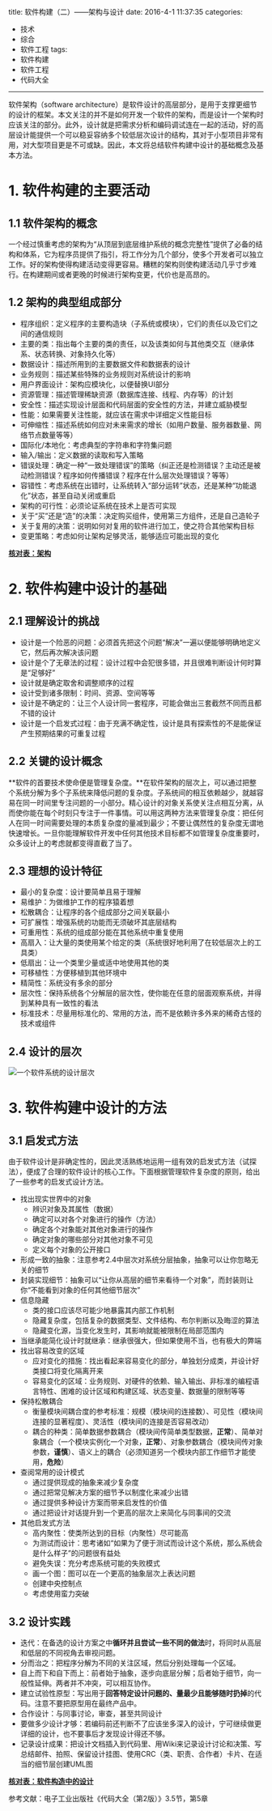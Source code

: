 title: 软件构建（二）——架构与设计
date: 2016-4-1 11:37:35
categories:
- 技术
- 综合
- 软件工程
tags:
- 软件构建
- 软件工程
- 代码大全
---
软件架构（software architecture）是软件设计的高层部分，是用于支撑更细节的设计的框架。本文关注的并不是如何开发一个软件的架构，而是设计一个架构时应该关注的部分。此外，设计就是把需求分析和编码调试连在一起的活动，好的高层设计能提供一个可以稳妥容纳多个较低层次设计的结构，其对于小型项目非常有用，对大型项目更是不可或缺。因此，本文将总结软件构建中设计的基础概念及基本方法。

<!-- more -->

# 1. 软件构建的主要活动

## 1.1 软件架构的概念

一个经过慎重考虑的架构为“从顶层到底层维护系统的概念完整性”提供了必备的结构和体系，它为程序员提供了指引，将工作分为几个部分，使多个开发者可以独立工作。好的架构使得构建活动变得更容易。糟糕的架构则使构建活动几乎寸步难行。在构建期间或者更晚的时候进行架构变更，代价也是高昂的。

## 1.2 架构的典型组成部分

* 程序组织：定义程序的主要构造块（子系统或模块），它们的责任以及它们之间的通信规则
* 主要的类：指出每个主要的类的责任，以及该类如何与其他类交互（继承体系、状态转换、对象持久化等）
* 数据设计：描述所用到的主要数据文件和数据表的设计
* 业务规则：描述某些特殊的业务规则对系统设计的影响
* 用户界面设计：架构应模块化，以便替换UI部分
* 资源管理：描述管理稀缺资源（数据库连接、线程、内存等）的计划
* 安全性：描述实现设计层面和代码层面的安全性的方法，并建立威胁模型
* 性能：如果需要关注性能，就应该在需求中详细定义性能目标
* 可伸缩性：描述系统如何应对未来需求的增长（如用户数量、服务器数量、网络节点数量等等）
* 国际化/本地化：考虑典型的字符串和字符集问题
* 输入/输出：定义数据的读取和写入策略
* 错误处理：确定一种“一致处理错误”的策略（纠正还是检测错误？主动还是被动检测错误？程序如何传播错误？程序在什么层次处理错误？等等）
* 容错性：考虑系统在出错时，让系统转入“部分运转”状态，还是某种“功能退化”状态，甚至自动关闭或重启
* 架构的可行性：必须论证系统在技术上是否可实现
* 关于“买”还是“造”的决策：决定购买组件，使用第三方组件，还是自己造轮子
* 关于复用的决策：说明如何对复用的软件进行加工，使之符合其他架构目标
* 变更策略：考虑如何让架构足够灵活，能够适应可能出现的变化

**[核对表：架构](http://www.kancloud.cn/raytaylorlin/code-complete-checklist/133369)**

# 2. 软件构建中设计的基础

## 2.1 理解设计的挑战

* 设计是一个险恶的问题：必须首先把这个问题“解决”一遍以便能够明确地定义它，然后再次解决该问题
* 设计是个了无章法的过程：设计过程中会犯很多错，并且很难判断设计何时算是“足够好”
* 设计就是确定取舍和调整顺序的过程
* 设计受到诸多限制：时间、资源、空间等等
* 设计是不确定的：让三个人设计同一套程序，可能会做出三套截然不同而且都不错的设计
* 设计是一个启发式过程：由于充满不确定性，设计是具有探索性的不是能保证产生预期结果的可重复过程

## 2.2 关键的设计概念

**软件的首要技术使命便是管理复杂度。**在软件架构的层次上，可以通过把整个系统分解为多个子系统来降低问题的复杂度。子系统间的相互依赖越少，就越容易在同一时间里专注问题的一小部分。精心设计的对象关系使关注点相互分离，从而使你能在每个时刻只专注于一件事情。可以用这两种方法来管理复杂度：把任何人在同一时间需要处理的本质复杂度的量减到最少；不要让偶然性的复杂度无谓地快速增长。一旦你能理解软件开发中任何其他技术目标都不如管理复杂度重要时，众多设计上的考虑就都变得直截了当了。

## 2.3 理想的设计特征

* 最小的复杂度：设计要简单且易于理解
* 易维护：为做维护工作的程序猿着想
* 松散耦合：让程序的各个组成部分之间关联最小
* 可扩展性：增强系统的功能而无须破坏其底层结构
* 可重用性：系统的组成部分能在其他系统中重复使用
* 高扇入：让大量的类使用某个给定的类（系统很好地利用了在较低层次上的工具类）
* 低扇出：让一个类里少量或适中地使用其他的类
* 可移植性：方便移植到其他环境中
* 精简性：系统没有多余的部分
* 层次性：保持系统各个分解层的层次性，使你能在任意的层面观察系统，并得到某种具有一致性的看法
* 标准技术：尽量用标准化的、常用的方法，而不是依赖许多外来的稀奇古怪的技术或组件

## 2.4 设计的层次

![一个软件系统的设计层次](http://raytaylorlin-blog.oss-cn-shenzhen.aliyuncs.com/image%2Fsoftware%2F%E4%B8%80%E4%B8%AA%E8%BD%AF%E4%BB%B6%E7%B3%BB%E7%BB%9F%E7%9A%84%E8%AE%BE%E8%AE%A1%E5%B1%82%E6%AC%A1.png)

# 3. 软件构建中设计的方法

## 3.1 启发式方法

由于软件设计是非确定性的，因此灵活熟练地运用一组有效的启发式方法（试探法），便成了合理的软件设计的核心工作。下面根据管理软件复杂度的原则，给出了一些参考的启发式设计方法。

* 找出现实世界中的对象
    * 辨识对象及其属性（数据）
    * 确定可以对各个对象进行的操作（方法）
    * 确定各个对象能对其他对象进行的操作
    * 确定对象的哪些部分对其他对象不可见
    * 定义每个对象的公开接口
* 形成一致的抽象：注意参考2.4中层次对系统分层抽象，抽象可以让你忽略无关的细节
* 封装实现细节：抽象可以“让你从高层的细节来看待一个对象”，而封装则让你“不能看到对象的任何其他细节层次”
* 信息隐藏
    * 类的接口应该尽可能少地暴露其内部工作机制
    * 隐藏复杂度，包括复杂的数据类型、文件结构、布尔判断以及晦涩的算法
    * 隐藏变化源，当变化发生时，其影响就能被限制在局部范围内
* 当继承能简化设计时就继承：继承很强大，但如果使用不当，也有极大的弊端
* 找出容易改变的区域
    * 应对变化的措施：找出看起来容易变化的部分，单独划分成类，并设计好类接口将变化隔离开来
    * 容易变化的区域：业务规则、对硬件的依赖、输入输出、非标准的编程语言特性、困难的设计区域和构建区域、状态变量、数据量的限制等等
* 保持松散耦合
    * 衡量模块间耦合度的参考标准：规模（模块间的连接数）、可见性（模块间连接的显著程度）、灵活性（模块间的连接是否容易改动）
    * 耦合的种类：简单数据参数耦合（模块间传简单类型数据，**正常**）、简单对象耦合（一个模块实例化一个对象，**正常**）、对象参数耦合（模块间传对象参数，**谨慎**）、语义上的耦合（必须知道另一个模块内部工作细节才能使用，**危险**）
* 查阅常用的设计模式
    * 通过提供现成的抽象来减少复杂度
    * 通过把常见解决方案的细节予以制度化来减少出错
    * 通过提供多种设计方案而带来启发性的价值
    * 通过把设计对话提升到一个更高的层次上来简化与同事间的交流
* 其他启发式方法
    * 高内聚性：使类所达到的目标（内聚性）尽可能高
    * 为测试而设计：思考诸如“如果为了便于测试而设计这个系统，那么系统会是什么样子”的问题很有益处
    * 避免失误：充分考虑系统可能的失败模式
    * 画一个图：图可以在一个更高的抽象层次上表达问题
    * 创建中央控制点
    * 考虑使用蛮力突破

## 3.2 设计实践

* 迭代：在备选的设计方案之中**循环并且尝试一些不同的做法**时，将同时从高层和低层的不同视角去审视问题。
* 分而治之：把程序分解为不同的关注区域，然后分别处理每一个区域。
* 自上而下和自下而上：前者始于抽象，逐步向底层分解；后者始于细节，向一般性延伸。两者并不冲突，可以相互协作。
* 建立试验性原型：写出用于**回答特定设计问题的、量最少且能够随时扔掉**的代码。注意不要把原型用在最终产品中。
* 合作设计：与同事讨论，审查，甚至共同设计
* 要做多少设计才够：若编码前还判断不了应该坐多深入的设计，宁可继续做更详细的设计，也不要事后才发现设计得还不够。
* 记录设计成果：把设计文档插入到代码里、用Wiki来记录设计讨论和决策、写总结邮件、拍照、保留设计挂图、使用CRC（类、职责、合作者）卡片、在适当的细节层创建UML图

**[核对表：软件构造中的设计](http://www.kancloud.cn/raytaylorlin/code-complete-checklist/134109)**

参考文献：电子工业出版社《代码大全（第2版）》3.5节，第5章
